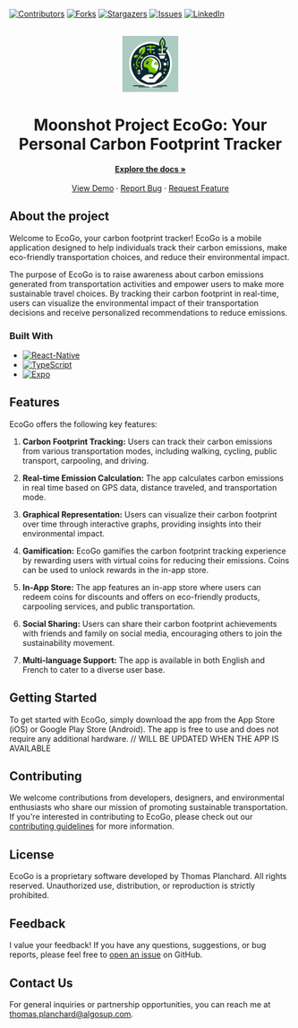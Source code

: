 <a name="readme-top"></a>

[![Contributors][contributors-shield]][contributors-url]
[![Forks][forks-shield]][forks-url]
[![Stargazers][stars-shield]][stars-url]
[![Issues][issues-shield]][issues-url]
[![LinkedIn][linkedin-shield]][linkedin-url]

<!-- PROJECT LOGO -->
<br />
<div align="center">
  <a href="https://github.com/othneildrew/Best-README-Template">
    <img src="EcoGo/assets/icon.png" alt="Logo" width="100" height="100">
  </a>

  <h1 align="center">Moonshot Project EcoGo: Your Personal Carbon Footprint Tracker</h1>

  <p align="center">
    <a href="https://github.com/thomas-planchard/moonshotProject/tree/main/Docs"><strong>Explore the docs »</strong></a>
    <br />
    <br />
    <a href="">View Demo</a>
    ·
    <a href="https://github.com/thomas-planchard/moonshotProject/issues">Report Bug</a>
    ·
    <a href="https://github.com/thomas-planchard/moonshotProject/issues">Request Feature</a>
  </p>
</div>


## About the project 

Welcome to EcoGo, your carbon footprint tracker! EcoGo is a mobile application designed to help individuals track their carbon emissions, make eco-friendly transportation choices, and reduce their environmental impact.

The purpose of EcoGo is to raise awareness about carbon emissions generated from transportation activities and empower users to make more sustainable travel choices. By tracking their carbon footprint in real-time, users can visualize the environmental impact of their transportation decisions and receive personalized recommendations to reduce emissions.

### Built With

* [![React-Native][React.js]][React-url]
* [![TypeScript][TypeScript.js]][TypeScript-url]
* [![Expo][Expo.js]][Expo-url]


## Features

EcoGo offers the following key features:

1. **Carbon Footprint Tracking:** Users can track their carbon emissions from various transportation modes, including walking, cycling, public transport, carpooling, and driving.
   
2. **Real-time Emission Calculation:** The app calculates carbon emissions in real time based on GPS data, distance traveled, and transportation mode.

3. **Graphical Representation:** Users can visualize their carbon footprint over time through interactive graphs, providing insights into their environmental impact.

4. **Gamification:** EcoGo gamifies the carbon footprint tracking experience by rewarding users with virtual coins for reducing their emissions. Coins can be used to unlock rewards in the in-app store.

5. **In-App Store:** The app features an in-app store where users can redeem coins for discounts and offers on eco-friendly products, carpooling services, and public transportation.

6. **Social Sharing:** Users can share their carbon footprint achievements with friends and family on social media, encouraging others to join the sustainability movement.

7. **Multi-language Support:** The app is available in both English and French to cater to a diverse user base.

## Getting Started

To get started with EcoGo, simply download the app from the App Store (iOS) or Google Play Store (Android). The app is free to use and does not require any additional hardware.
// WILL BE UPDATED WHEN THE APP IS AVAILABLE

## Contributing

We welcome contributions from developers, designers, and environmental enthusiasts who share our mission of promoting sustainable transportation. If you're interested in contributing to EcoGo, please check out our [contributing guidelines](CONTRIBUTING.md) for more information.

## License

EcoGo is a proprietary software developed by Thomas Planchard. All rights reserved. Unauthorized use, distribution, or reproduction is strictly prohibited.

## Feedback

I value your feedback! If you have any questions, suggestions, or bug reports, please feel free to [open an issue](https://github.com/yourusername/ecogo/issues) on GitHub.

## Contact Us

For general inquiries or partnership opportunities, you can reach me at thomas.planchard@algosup.com.



<!-- MARKDOWN LINKS & IMAGES -->
<!-- https://www.markdownguide.org/basic-syntax/#reference-style-links -->
[contributors-shield]: https://img.shields.io/github/contributors/thomas-planchard/moonshotProject.svg?style=for-the-badge
[contributors-url]: https://github.com/thomas-planchard/moonshotProject/graphs/contributors
[forks-shield]: https://img.shields.io/github/forks/thomas-planchard/moonshotProject.svg?style=for-the-badge
[forks-url]: https://github.com/thomas-planchard/moonshotProject/network/members
[stars-shield]: https://img.shields.io/github/stars/thomas-planchard/moonshotProject.svg?style=for-the-badge
[stars-url]: https://github.com/thomas-planchard/moonshotProject/stargazers
[issues-shield]: https://img.shields.io/github/issues/thomas-planchard/moonshotProject.svg?style=for-the-badge
[issues-url]: https://github.com/thomas-planchard/moonshotProject/issues
[linkedin-shield]: https://img.shields.io/badge/-LinkedIn-black.svg?style=for-the-badge&logo=linkedin&colorB=555
[linkedin-url]: https://linkedin.com/in/thomas-planchard
[React.js]: https://img.shields.io/badge/React-Native?style=for-the-badge&logo=react&logoColor=61DAFB&color=%23000000
[React-url]: https://reactjs.org/
[TypeScript.js]: https://img.shields.io/badge/typescript-20232A?style=for-the-badge&logo=typescript&logoColor=61DAFB&color=%23000000
[TypeScript-url]: https://www.typescriptlang.org/
[Expo.js]: https://img.shields.io/badge/Expo-63738?style=for-the-badge&logo=expo&color=black
[Expo-url]: https://expo.dev/
